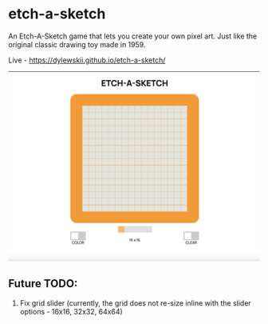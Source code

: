 # etch-a-sketch
An Etch-A-Sketch game that lets you create your own pixel art. Just like the original classic drawing toy made in 1959.

Live - https://dylewskii.github.io/etch-a-sketch/ 

![etch a sketch outcome](./etchasketch_final.png)

## Future TODO:
1. Fix grid slider (currently, the grid does not re-size inline with the slider options - 16x16, 32x32, 64x64)
